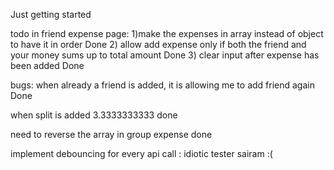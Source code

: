 Just getting started

todo in friend expense page:
1)make the expenses in array instead of object to have it in order  Done
2) allow add expense only if both the friend and your money sums up to total amount Done
3) clear input after expense has been added Done 


bugs:
when already a friend is added, it is allowing me to add friend again Done


when split is added 3.3333333333 done

need to reverse the array in group expense done

implement debouncing for every api call : idiotic tester sairam :(